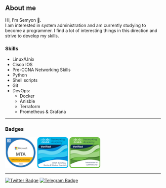 ## About me
<div id="header" align="left">
Hi, I'm Semyon 👋. 
</div>
I am interested in system administration and am currently studying to become a programmer. I find a lot of interesting things in this direction and strive to develop my skills.

### Skills 
- Linux/Unix
- Сisco IOS
- Pre-CCNA Networking Skills
- Python
- Shell scripts
- Git
- DevOps:
  * Docker
  * Anisble
  * Terraform
  * Prometheus & Grafana

---
### Badges
<a href="https://www.credly.com/badges/f3f65cde-4f4e-4c0b-bb65-7a997cff8e47/public_url"><img src="mta.png" width="100"></a> 
<a href="https://www.credly.com/badges/c1389ae9-2439-4681-ab1e-05def94ce4a5/public_url"><img src="ccna.png" width="100"></a>
<a href="https://www.credly.com/badges/360b172d-49f0-44bd-93e5-62ba2f46f3f0/public_url"><img src="cyber.png" width="100"></a>

---
<div id="badges">
<a href="https://twitter.com/hhytloer"><img src="https://img.shields.io/badge/Twitter-blue?style=for-the-badge&logo=twitter&logoColor=white" alt="Twitter Badge"/></a>
<a href="https://t.me/bstzhvv"><img src="https://img.shields.io/badge/Telegram-2CA5E0?style=for-the-badge&logo=telegram&logoColor=white" alt="Telegram Badge"/></a><br>
</div>
